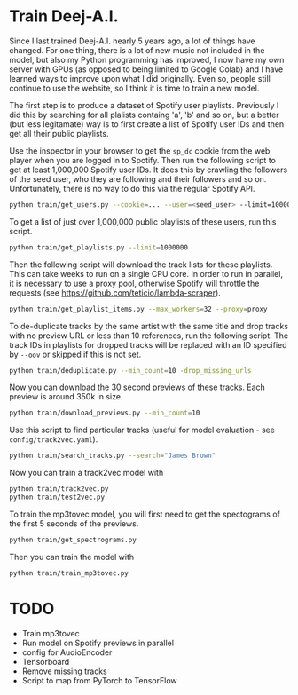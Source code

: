 # Train Deej-A.I.

Since I last trained Deej-A.I. nearly 5 years ago, a lot of things have changed. For one thing, there is a lot of new music not included in the model, but also my Python programming has improved, I now have my own server with GPUs (as opposed to being limited to Google Colab) and I have learned ways to improve upon what I did originally. Even so, people still continue to use the website, so I think it is time to train a new model.

The first step is to produce a dataset of Spotify user playlists. Previously I did this by searching for all plalists containg 'a', 'b' and so on, but a better (but less legitamate) way is to first create a list of Spotify user IDs and then get all their public playlists.

Use the inspector in your browser to get the `sp_dc` cookie from the web player when you are logged in to Spotify. Then run the following script to get at least 1,000,000 Spotify user IDs. It does this by crawling the followers of the seed user, who they are following and their followers and so on. Unfortunately, there is no way to do this via the regular Spotify API.

```bash
python train/get_users.py --cookie=... --user=<seed_user> --limit=1000000
```

To get a list of just over 1,000,000 public playlists of these users, run this script.

```bash
python train/get_playlists.py --limit=1000000
```

Then the following script will download the track lists for these playlists. This can take weeks to run on a single CPU core. In order to run in parallel, it is necessary to use a proxy pool, otherwise Spotify will throttle the requests (see https://github.com/teticio/lambda-scraper).

```bash
python train/get_playlist_items.py --max_workers=32 --proxy=proxy
```

To de-duplicate tracks by the same artist with the same title and drop tracks with no preview URL or less than 10 references, run the following script. The track IDs in playlists for dropped tracks will be replaced with an ID specified by `--oov` or skipped if this is not set.

```bash
python train/deduplicate.py --min_count=10 -drop_missing_urls
```

Now you can download the 30 second previews of these tracks. Each preview is around 350k in size.

```bash
python train/download_previews.py --min_count=10
```

Use this script to find particular tracks (useful for model evaluation - see `config/track2vec.yaml`).

```bash
python train/search_tracks.py --search="James Brown"
```

Now you can train a track2vec model with
```bash
python train/track2vec.py
python train/test2vec.py
```

To train the mp3tovec model, you will first need to get the spectograms of the first 5 seconds of the previews.
```bash
python train/get_spectrograms.py
```

Then you can train the model with
```bash
python train/train_mp3tovec.py
```

# TODO

* Train mp3tovec
* Run model on Spotify previews in parallel
* config for AudioEncoder
* Tensorboard
* Remove missing tracks
* Script to map from PyTorch to TensorFlow
